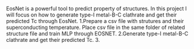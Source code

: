 EosNet is a powerful tool to predict property of structures. In this project I will focus on how to generate type-I metal-B-C clathrate and get their predicted Tc through EosNet.
1.Prepare a csv file with strutures and their superconducting temperature. Place csv file in the same folder of related structure file and train MLP through EOSNET.
2.Generate type-I metal-B-C clathrate and get their predicted Tc.
3.
